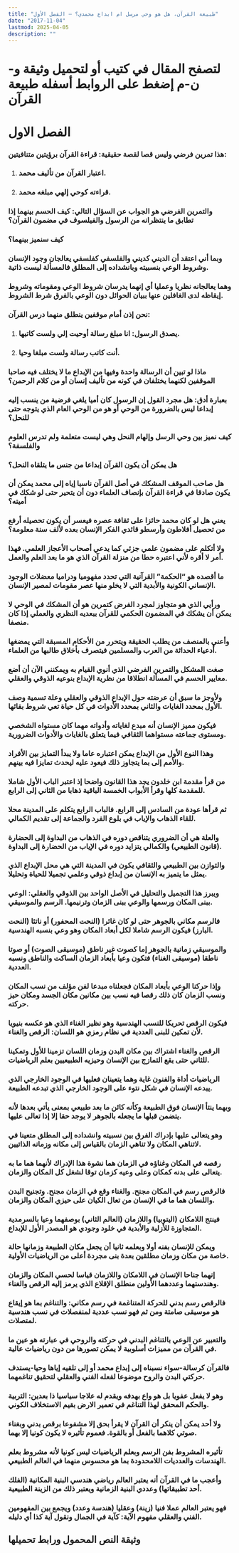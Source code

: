 ```yaml
---
title: "طبيعة القرآن، هل هو وحي مرسل ام ابداع محمدي؟ – الفصل الأول"
date: "2017-11-04"
lastmod: 2025-04-05
description: ""
---
```

# **لتصفح المقال في كتيب أو لتحميل وثيقة و-ن-م إضغط على الروابط أسفله** **طبيعة القرآن**

# الفصل الاول

### هذا تمرين فرضي وليس قصا لقصة حقيقية: قراءة القرآن برؤيتين متنافيتين:

1. ### اعتبار القرآن من تأليف محمد.
2. ### قراءته كوحي إلهي مبلغه محمد.

### والتمرين الفرضي هو الجواب عن السؤال التالي: كيف الحسم بينهما إذا تطابق ما ينتظرانه من الرسول والفيلسوف في مضمون القرآن؟

### كيف سنميز بينهما؟

### وبما أني اعتقد أن الديني كديني والفلسفي كفلسفي يعالجان وجود الإنسان وشروط الوعي بنسبيته وبانشداده إلى المطلق فالمسألة ليست ذاتية.

### وهما يعالجانه نظريا وعمليا أي إنهما يدرسان شروط الوعي ومقوماته وشروط إيقاظه لدى الغافلين عنها ببيان الحوائل دون الوعي بالفرق شرط الشروط.

### نحن إذن أمام موقفين ينطلق منهما درس القرآن:

1. ### يصدق الرسول: انا مبلغ رسالة أوحيت إلي ولست كاتبها.
2. ### أنت كاتب رسالة ولست مبلغا وحيا.

### ماذا لو تبين أن الرسالة واحدة وفيها من الإبداع ما لا يختلف فيه صاحبا الموقفين لكنهما يختلفان في كونه من تأليف إنسان أو من كلام الرحمن؟

### بعبارة أدق: هل مجرد القول إن الرسول كان أميا يلغي فرضية من ينسب إليه إبداعا ليس بالضرورة من الوحي أو هو من الوحي العام الذي يتوجه حتى للنحل؟

### كيف نميز بين وحي الرسل وإلهام النحل وهي ليست متعلمة ولم تدرس العلوم والفلسفة؟

### هل يمكن أن يكون القرآن إبداعا من جنس ما يتلقاه النحل؟

### هل صاحب الموقف المشكك في أصل القرآن ناسبا إياه إلى محمد يمكن أن يكون صادقا في قراءة القرآن بإنصاف العلماء دون أن يتحير حتى لو شكك في أميته؟

### يعني هل لو كان محمد حائزا على ثقافة عصره فيعسر أن يكون تحصيله أرفع من تحصيل أفلاطون وأرسطو قائدي الفكر الإنسان بعده لألف سنة معلومة؟

### ولا أتكلم على مضمون علمي جزئي كما يدعي أصحاب الأعجاز العلمي. فهذا أمر لا أقره لأني اعتبره حطا من منزلة القرآن الذي هو ما بعد العلم والعمل.

### ما أقصده هو “الحكمة” القرآنية التي تحدد مفهوميا ودراميا معضلات الوجود الإنساني الكونية والأبدية التي لا يخلو منها عصر مقومات لمصير الإنسان.

### ورأيي الذي هو متجاوز لمجرد الفرض كتمرين هو أن المشكك في الوحي لا يمكن أن يشكك في المضمون الحكمي للقرآن ببعديه النظري والعملي إذا كان منصفا.

### وأعني بالمنصف من يطلب الحقيقة ويتحرر من الأحكام المسبقة التي يمضغها أدعياء الحداثة من العرب والمسلمين فيتصرف بأخلاق طالبها من العلماء.

### صغت المشكل والتمرين الفرضي الذي أنوي القيام به ويمكنني الآن أن أضع معايير الحسم في المسألة انطلاقا من نظرية الإبداع بنوعيه الذوقي والعقلي.

### ولأوجز ما سبق أن عرضته حول الإبداع الذوقي والعقلي وعلة تسمية وصف الأول بمحدد الغايات والثاني بمحدد الأدوات في كل حياة تعي شروط بقائها.

### فيكون مميز الإنسان أنه مبدع لغاياته وأدواته مهما كان مستواه الشخصي ومستوى جماعته مستواهما الثقافي فيما يتعلق بالغايات والأدوات الضرورية.

### وهذا النوع الأول من الإبداع يمكن اعتباره عاما ولا يبدأ التمايز بين الأفراد والأمم إلى بما يتجاوز ذلك فيعود عليه ليحدث تمايزا فيه بينهم.

### من قرأ مقدمة ابن خلدون يجد هذا القانون واضحا إذ اعتبر الباب الأول شاملا للمقدمة كلها وقرأ الأبواب الخمسة الباقية ذهابا من الثاني إلى الرابع.

### ثم قرأها عودة من السادس إلى الرابع. فالباب الرابع يتكلم على المدينة محلا للقاء الذهاب والإياب في بلوع الفرد والجماعة إلى تقديم الكمالي.

### والعلة هي أن الضروري يتناقص دوره في الذهاب من البداوة إلى الحضارة (قانون الطبيعي) والكمالي يتزايد دوره في الإياب من الحضارة إلى البداوة.

### والتوازن بين الطبيعي والثقافي يكون في المدينة التي هي محل الإبداع الذي يمثل ما يتميز به الإنسان من إبداع ذوقي وعلمي تجميلا للحياة وتحليلا.

### ويبرز هذا التجميل والتحليل في الأصل الواحد بين الذوقي والعقلي: الوعي ببنى المكان ورسمها والوعي ببنى الزمان وترنيمها. الرسم والموسيقي.

### فالرسم مكاني بالجوهر حتى لو كان غائرا (النحت المحفور) أو ناتئا (النحت البارز) فيكون الرسم شاملا لكل أبعاد المكان وهو وعي بنسبه الهندسية.

### والموسيقي زمانية بالجوهر إما كصوت غير ناطق (موسيقى الصوت) أو صوتا ناطقا (موسيقى الغناء) فتكون وعيا بأبعاد الزمان الساكت والناطق ونسبه العددية.

### وإذا حركنا الوعي بأبعاد المكان فجعلناه مبدعا لفن مؤلف من نسب المكان ونسب الزمان كان ذلك رقصا فيه نسب بين مكانين مكان الجسد ومكان حيز حركته.

### فيكون الرقص تحريكا للنسب الهندسية وهو نظير الغناء الذي هو عكسه بنيويا لأن تمكين للبنى العددية في نظام رمزي هو اللسان: الرقص والغناء.

### الرقص والغناء اشتراك بين مكان البدن وزمان اللسان تزمينا للأول وتمكينا للثاني حتى يقع التمازج بين الإنسان وحيزيه الطبيعيين بعلم الرياضيات.

### الرياضيات أداة والفنون غاية وهما يتعينان فعليها في الوجود الخارجي الذي يبدعه الإنسان في شكل نتوء على الوجود الخارجي الذي تبدعه الطبيعة.

### وبهما ينتأ الإنسان فوق الطبيعة وكأنه كائن ما بعد طبيعي بمعنى يأتي بعدها لأنه يتضمن قبلها ما يجعله بالجوهر لا يوجد حقا إلا إذا تعالى عليها.

### وهو يتعالى عليها بإدراك الفرق بين نسبيته وانشداده إلى المطلق متعينا في لاتناهي المكان ولا تناهي الزمان بالقياس إلى مكانه وزمانه الذاتيين.

### رقصه في المكان وغناؤه في الزمان هما نشوة هذا الإدراك لأنهما هما ما به يتعالى على بدنه كمكان وعلى وعيه كزمان توقا لشغل كل المكان والزمان.

### فالرقص رسم في المكان مجنح. والغناء وقع في الزمان مجنح. وتجنيح البدن واللسان هما ما في الإنسان من تعال الكيان على حيزي المكان والزمان.

### فينتج اللامكان (اليتوبيا) واللازمان (العالم الثاني) بوصفهما وعيا بالسرمدية المتجاوزة للأزلية والأبدية في خلود وجودي هو المصدر الأول للإبداع.

### ويمكن للإنسان بفنه أولا وبعلمه ثانيا أن يجعل مكان الطبيعة وزمانها حالة خاصة من مكان وزمان مطلقين بعدة بنى مجردة أعلى من الرياضيات الأولية.

### إنهما جناحا الإنسان في اللامكان واللازمان قياسا لحسي المكان والزمان وهندستهما وعددهما الأولين منطلق الإقلاع الذي يرمز إليه الرقص والغناء.

### فالرقص رسم بدني للحركة المتناغمة في رسم مكاني: والتناغم بما هو إيقاع هو موسيقى صامتة ومن ثم فهو نسب عددية لمنفصلات في نسب هندسية لمتصلات.

### والتعبير عن الوعي بالتناغم البدني في حركته والروحي في عبارته هو عين ما في القرآن من مميزات أسلوبية لا يمكن تصورها من دون رياضيات عالية.

### فالقرآن كرسالة-سواء نسبناه إلى إبداع محمد أو إلى تلقيه إياها وحيا-يستدف حركتي البدن والروح موضوعا لفعله الفني والعقلي لتحقيق تناغمهما.

### وهو لا يفعل عفويا بل هو واع بهدفه ويقدم له علاجا سياسيا ذا بعدين: التربية والحكم المحقق لهذا التناغم في تعمير الارض بقيم الاستخلاف الكوني.

### ولا أحد يمكن أن ينكر أن القرآن لا يقرأ بحق إلا مشفوعا برقص بدني وبغناء صوتي كلاهما بالفعل أو بالقوة. فعموم تأثيره لا يكون كونيا إلا بهما.

### تأثيره المشروط بفن الرسم وبعلم الرياضيات ليس كونيا لأنه مشروط بعلم الهندسات والعدديات اللامحدودة بما هو محسوس منهما في العالم الطبيعي.

### وأعجب ما في القرآن أنه يعتبر العالم رياضي هندسي البنية المكانية (الفلك أحد تطبيقاتها) وعددي البنية الزمانية ويعتبر ذلك من الزينة الطبيعية.

### فهو يعتبر العالم عملا فنيا (زينة) وعقليا (هندسة وعدد) ويجمع بين المفهومين الفني والعقلي مفهوم الآية: كآية في الجمال ونقول آية كذا أي دليله.

## وثيقة النص المحمول ورابط تحميلها

###
